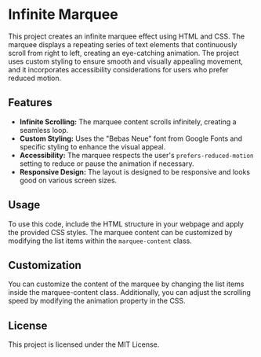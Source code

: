 # Infinite Marquee

This project creates an infinite marquee effect using HTML and CSS. The marquee displays a repeating series of text elements that continuously scroll from right to left, creating an eye-catching animation. The project uses custom styling to ensure smooth and visually appealing movement, and it incorporates accessibility considerations for users who prefer reduced motion.

## Features

- **Infinite Scrolling:** The marquee content scrolls infinitely, creating a seamless loop.
- **Custom Styling:** Uses the "Bebas Neue" font from Google Fonts and specific styling to enhance the visual appeal.
- **Accessibility:** The marquee respects the user's `prefers-reduced-motion` setting to reduce or pause the animation if necessary.
- **Responsive Design:** The layout is designed to be responsive and looks good on various screen sizes.

## Usage

To use this code, include the HTML structure in your webpage and apply the provided CSS styles. The marquee content can be customized by modifying the list items within the `marquee-content` class.

## Customization
You can customize the content of the marquee by changing the list items inside the marquee-content class. Additionally, you can adjust the scrolling speed by modifying the animation property in the CSS.

## License
This project is licensed under the MIT License.
